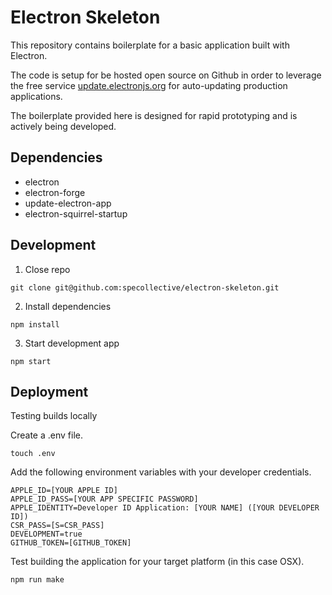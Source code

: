 # Electron Skeleton

This repository contains boilerplate for a basic application built with Electron.

The code is setup for be hosted open source on Github in order to leverage the free service [update.electronjs.org](https://github.com/electron/update.electronjs.org) for auto-updating production applications.

The boilerplate provided here is designed for rapid prototyping and is actively being developed.



## Dependencies
- electron
- electron-forge
- update-electron-app
- electron-squirrel-startup

## Development

1. Close repo
```
git clone git@github.com:specollective/electron-skeleton.git
```

2. Install dependencies
```
npm install
```

3. Start development app
```
npm start
```

## Deployment

Testing builds locally

Create a .env file.
```
touch .env
```

Add the following environment variables with your developer credentials.
```
APPLE_ID=[YOUR APPLE ID]
APPLE_ID_PASS=[YOUR APP SPECIFIC PASSWORD]
APPLE_IDENTITY=Developer ID Application: [YOUR NAME] ([YOUR DEVELOPER ID])
CSR_PASS=[S=CSR_PASS]
DEVELOPMENT=true
GITHUB_TOKEN=[GITHUB_TOKEN]
```

Test building the application for your target platform (in this case OSX).
```
npm run make
```
